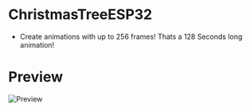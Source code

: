 # ChristmasTreeESP32

- Create animations with up to 256 frames! Thats a 128 Seconds long animation!

# Preview

![Preview](https://user-images.githubusercontent.com/20743379/144642977-bbb2b022-0c0c-4441-a916-1a5c6091e8bc.png)
